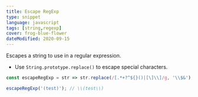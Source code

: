 ```yaml
---
title: Escape RegExp
type: snippet
language: javascript
tags: [string,regexp]
cover: frog-blue-flower
dateModified: 2020-09-15
---
```


Escapes a string to use in a regular expression.

- Use `String.prototype.replace()` to escape special characters.

```js
const escapeRegExp = str => str.replace(/[.*+?^${}()|[\]\\]/g, '\\$&');
```

```js
escapeRegExp('(test)'); // \\(test\\)
```
